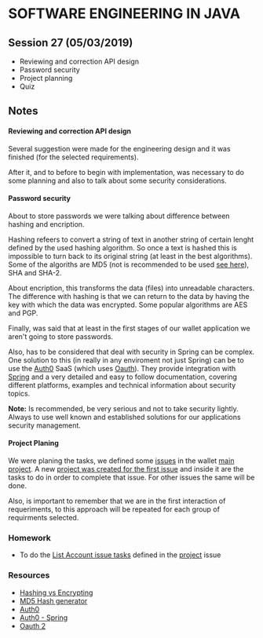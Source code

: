 # SOFTWARE ENGINEERING IN JAVA

## Session 27 (05/03/2019)

- Reviewing and correction API design
- Password security
- Project planning
- Quiz

## Notes
 

#### Reviewing and correction API design

Several suggestion were made for the engineering design and it was finished (for the selected requirements).

After it, and to before to begin with implementation, was necessary to do some planning and also to talk about some security considerations.

#### Password security

About to store passwords we were talking about difference between hashing and encription.

Hashing refeers to convert a string of text in another string of certain lenght defined by the used hashing algorithm. So once a text is hashed this is impossible to turn back to its original string (at least in the best algorithms). Some of the algoriths are MD5 (not is recommended to be used [see here][1]), SHA and SHA-2.

About encription, this transforms the data (files) into unreadable characters. The difference with hashing is that we can return to the data by having the key with which the data was encrypted. Some popular algorithms are AES and PGP.

Finally, was said that at least in the first stages of our wallet application we aren't going to store passwords.

Also, has to be considered that deal with security in Spring can be complex. One solution to this (in really in any enviroment not just Spring) can be to use the [Auth0][3] SaaS (which uses [Oauth][5]). They provide integration with [Spring][4] and a very detailed and easy to follow documentation, covering different platforms, examples and technical information about security topics.

**Note:** Is recommended, be very serious and not to take security lightly. Always to use well known and established solutions for our applications security management.

#### Project Planing

We were planing the tasks, we defined some [issues][6] in the wallet [main project][8]. A new [project was created for the first issue][7] and inside it are the tasks to do in order to complete that issue. For other issues the same will be done.

Also, is important to remember that we are in the first interaction of requeriments, to this approach will be repeated for each group of requirments selected.

### Homework

- To do the [List Account issue tasks][6] defined in the [project][7] issue

### Resources

- [Hashing vs Encrypting ][1]
- [MD5 Hash generator][2]
- [Auth0][3]
- [Auth0 - Spring][4]
- [Oauth 2][5]

[1]: https://www.securityinnovationeurope.com/blog/page/whats-the-difference-between-hashing-and-encrypting
[2]: https://www.md5hashgenerator.com/
[3]: https://auth0.com/
[4]: https://auth0.com/docs/quickstart/backend/java-spring-security
[5]: https://oauth.net/2/
[6]: https://github.com/javarb/wallet/issues/6
[7]: https://github.com/javarb/wallet/projects/2
[8]: https://github.com/javarb/wallet/projects/1